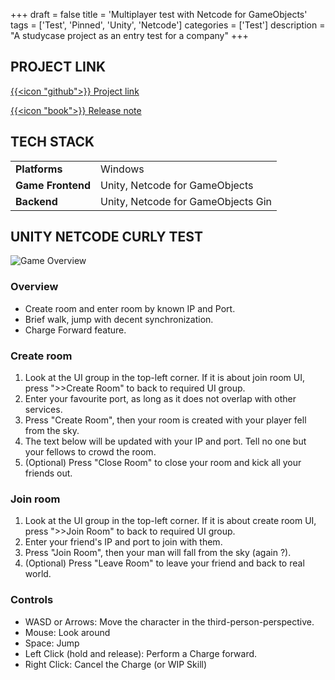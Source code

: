 +++
draft = false
title = 'Multiplayer test with Netcode for GameObjects'
tags = ['Test', 'Pinned', 'Unity', 'Netcode']
categories = ['Test']
description = "A studycase project as an entry test for a company"
+++

## PROJECT LINK

[{{<icon "github">}} Project link](https://github.com/hiiamtrv/unity-netcode-curly-test)

[{{<icon "book">}} Release note](https://github.com/hiiamtrv/unity-netcode-curly-test/releases/tag/curly-test)

## TECH STACK

|                   |                                    | 
|:------------------|:-----------------------------------|
| **Platforms**     | Windows                            | 
| **Game Frontend** | Unity, Netcode for GameObjects     | 
| **Backend**       | Unity, Netcode for GameObjects Gin | 

## UNITY NETCODE CURLY TEST

![Game Overview](https://github.com/user-attachments/assets/1f95a5a4-1f2f-4ba7-8f70-bdf2f3890dba)

### Overview

- Create room and enter room by known IP and Port.
- Brief walk, jump with decent synchronization.
- Charge Forward feature.

### Create room

1. Look at the UI group in the top-left corner. If it is about join room UI, press ">>Create Room" to back to required
   UI group.
2. Enter your favourite port, as long as it does not overlap with other services.
3. Press "Create Room", then your room is created with your player fell from the sky.
4. The text below will be updated with your IP and port. Tell no one but your fellows to crowd the room.
5. (Optional) Press "Close Room" to close your room and kick all your friends out.

### Join room

1. Look at the UI group in the top-left corner. If it is about create room UI, press ">>Join Room" to back to required
   UI group.
2. Enter your friend's IP and port to join with them.
3. Press "Join Room", then your man will fall from the sky (again ?).
4. (Optional) Press "Leave Room" to leave your friend and back to real world.

### Controls

- WASD or Arrows: Move the character in the third-person-perspective.
- Mouse: Look around
- Space: Jump
- Left Click (hold and release): Perform a Charge forward.
- Right Click: Cancel the Charge (or WIP Skill)
